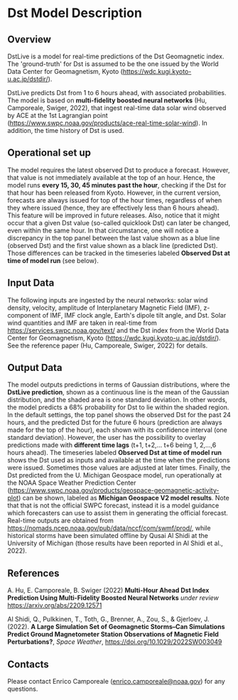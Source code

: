 # Dst Model Description

## Overview
DstLive is a model for real-time predictions of the Dst Geomagnetic index. The 'ground-truth' for Dst is assumed to be the one issued by the World Data Center for Geomagnetism, Kyoto (https://wdc.kugi.kyoto-u.ac.jp/dstdir/).

DstLive predicts Dst from 1 to 6 hours ahead, with associated probabilities.
The model is based on **multi-fidelity boosted neural networks** (Hu, Camporeale, Swiger, 2022), that ingest real-time data solar wind observed by ACE at the 1st Lagrangian point (https://www.swpc.noaa.gov/products/ace-real-time-solar-wind). In addition, the time history of Dst is used.

## Operational set up
The model requires the latest observed Dst to produce a forecast. However, that value is not immediately available at the top of an hour. Hence, the model runs **every 15, 30, 45 minutes past the hour**, checking if the Dst for that hour has been released from Kyoto. However, in the current version, forecasts are always issued for top of the hour times, regardless of when they where issued (hence, they are effectively less than 6 hours ahead). This feature will be improved in future releases.
Also, notice that it might occur that a given Dst value (so-called quicklook Dst) can later be changed, even within the same hour. In that circumstance, one will notice a discrepancy in the top panel between the last value shown as a blue line (observed Dst) and the first value shown as a black line (predicted Dst). Those differences can be tracked in the timeseries labeled **Observed Dst at time of model run** (see below).


## Input Data
The following inputs are ingested by the neural networks: solar wind density, velocity, amplitude of Interplanetary Magnetic Field (IMF), z-component of IMF, IMF clock angle, Earth's dipole tilt angle, and Dst. Solar wind quantities and IMF are taken in real-time from https://services.swpc.noaa.gov/text/ and the Dst index from the World Data Center for Geomagnetism, Kyoto (https://wdc.kugi.kyoto-u.ac.jp/dstdir/).
See the reference paper (Hu, Camporeale, Swiger, 2022) for details.


## Output Data
The model outputs predictions in terms of Gaussian distributions, where the **DstLive prediction**, shown as a continuous line is the mean of the Gaussian distribution, and the shaded area is one standard deviation. In other words, the model predicts a 68% probability for Dst to lie within the shaded region.
In the default settings, the top panel shows the observed Dst for the past 24 hours, and the predicted Dst for the future 6 hours (prediction are always made for the top of the hour), each shown with its confidence interval (one standard deviation).
However, the user has the possibility to overlay predictions made with **different time lags** (t+1, t+2,... t+6 being 1, 2,...,6 hours ahead).
The timeseries labeled **Observed Dst at time of model run** shows the Dst used as inputs and available at the time when the predictions were issued. Sometimes those values are adjusted at later times.
Finally, the Dst predicted from the U. Michigan Geospace model, run operationally at the NOAA Space Weather Prediction Center (https://www.swpc.noaa.gov/products/geospace-geomagnetic-activity-plot) can be shown, labeled as **Michigan Geospace V2 model results**. Note that that is not the official SWPC forecast, instead it is a model guidance which forecasters can use to assist them in generating the official forecast. Real-time outputs are obtained from https://nomads.ncep.noaa.gov/pub/data/nccf/com/swmf/prod/, while historical storms have been simulated offline by Qusai Al Shidi at the University of Michigan (those results have been reported in Al Shidi et al., 2022).


<!--
### File Structure
Each hourly model run is stored in a separate NetCDF file. All times are in UTC.

**Coordinates:**
* `model_time` - Base time for the model run (top-of-hour; e.g. `2022-11-07T17:00:00`)
* `time` - Time tags for the output data points (e.g. `2022-11-07T18:00:00`)
* `calibration` - Calibration file key names (e.g. `'mean_std_delay1'`)
* `inputs` - Input dataset key names (e.g. `'dst'`)
* `models` - Sub-models that this model depended on (N/A)

**Data variables:**
* `dst` (time, model_time) - Predicted Dst value (e.g. `-94.86`) or input Dst (delta=`00:00:00`)
* `stddev` (time, model_time) - Standard deviation (e.g. `6.487`) or `0.0` if input Dst
* `delta` (time) - Time offset from model_time (e.g. `01:00:00`)
* `calibration_files` (calibration) - Calibration files used (e.g. `'mean_std_1_-90_6.h5'`)
* `input_files` (inputs, model_time) - Input files used / created (e.g.
    `'SpaceWeatherPortal_kyoto_dst_index_service_20221107T050000_27bbeacf_527bc3236f27.nc'`)
* `model_files` (models, model_time) - Sub-model output files used (N/A)
* `creation_time` (model_time) - File create time (e.g. `2022-11-15T21:34:54.573102`)
* `status` (model_time) - Model run quality flag (e.g. `16706` for generated new local output file)

**Attributes:**
* `name` - Name of the model (i.e. `DstModel`)
* `version` - Version of the model (e.g. `v0.0.2`)
* `frequency` - Frequency model output is generated at (e.g. `H` for hourly)
* `args_json` - Model configuration (e.g. `{"npredictions": 6, "boost_num": 6, "criteria": "resi_std...`)
* `status_string` - String representation of the model `status`
    (e.g. `WRITE_PASS|RECOVER_SKIP|GENERATE_PASS|EXISTING_NONE`)
* `model_run_tag` - Unique identifier appended to all input and output files associated with this model run
    (e.g. `1b75a5f048da`)


Example of a file opened and printed to console using the [Xarray](https://docs.xarray.dev/en/stable/index.html)
 Python library:
```text
Dimensions:            (model_time: 1, calibration: 90, inputs: 3, models: 0, time: 6)
Coordinates:
  * model_time         (model_time) datetime64[ns] 2022-11-07T17:00:00
  * inputs             (inputs) <U10 'dst' 'ace_mag' 'ace_plasma'
  * calibration        (calibration) <U27 'mean_std_delay1' 'param_std_per_delay1' ... 'param_dst_delay6_boost5'
  * models             (models) <U32
  * time               (time) datetime64[ns] 2022-11-07T18:00:00 2022-11-07T19:00:00 ... 2022-11-07T23:00:00
Data variables:
    status             (model_time) uint64 16706
    calibration_files  (calibration) <U37 'mean_std_1_-90_6.h5' ... 'params_new_6--90-49-5resi_std.pt'
    input_files        (inputs, model_time) <U83 'SpaceWeatherPortal_kyoto_dst_index_service_20221107T050000_27bbeacf...
    model_files        (models, model_time) <U32
    creation_time      (model_time) datetime64[ns] 2022-11-15T22:09:29.247773
    dst                (time, model_time) float64 -94.86 -102.9 -104.4 -105.1 -105.3 -105.5
    stddev             (time, model_time) float32 6.487 7.32 7.478 7.946 9.661 9.021
    delta              (time) timedelta64[ns] 01:00:00 02:00:00 03:00:00 04:00:00 05:00:00 06:00:00
Attributes:
    name:           DstModel
    version:        v0.0.2
    frequency:      H
    args_json:      {"npredictions": 6, "boost_num": 6, "criteria": "resi_std", "boost_method": "linear"}
    status_string:  WRITE_PASS|RECOVER_SKIP|GENERATE_PASS|EXISTING_NONE
    model_run_tag:  527bc3236f27
```

**File naming pattern:**
* `DstModel` - Model name
* `v0.0.2` - Model version
* `20031130T230000` - Model run time (top-of-hour; UTC)
* `1H` - Model run frequency
* `7d79096db134` - Unique model run identifier

Example: `DstModel_v0.0.2_20031130T230000_1H_7d79096db134.nc`

!-->
## References
A. Hu, E. Camporeale, B. Swiger (2022) **Multi-Hour Ahead Dst Index Prediction Using Multi-Fidelity Boosted Neural Networks** *under review* https://arxiv.org/abs/2209.12571

Al Shidi, Q., Pulkkinen, T., Toth, G., Brenner, A., Zou, S., & Gjerloev, J. (2022). **A Large Simulation Set of Geomagnetic Storms–Can Simulations Predict Ground Magnetometer Station Observations of Magnetic Field Perturbations?**, *Space Weather*, https://doi.org/10.1029/2022SW003049

## Contacts
Please contact Enrico Camporeale (enrico.camporeale@noaa.gov) for any questions.

